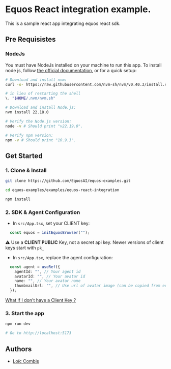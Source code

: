 # Equos React integration example.
This is a sample react app integrating equos react sdk.

## Pre Requisistes

### NodeJs
You must have NodeJs installed on your machine to run this app.
To install node js, follow [the official documentation](https://nodejs.org/en), or for a quick setup:

```bash
# Download and install nvm:
curl -o- https://raw.githubusercontent.com/nvm-sh/nvm/v0.40.3/install.sh | bash

# in lieu of restarting the shell
\. "$HOME/.nvm/nvm.sh"

# Download and install Node.js:
nvm install 22.18.0

# Verify the Node.js version:
node -v # Should print "v22.19.0".

# Verify npm version:
npm -v # Should print "10.9.3".
```

## Get Started

### 1. Clone & Install
```bash
git clone https://github.com/EquosAI/equos-examples.git

cd equos-examples/examples/equos-react-integration

npm install
```

### 2. SDK & Agent Configuration
- In `src/App.tsx`, set your CLIENT key:
```ts
  const equos = initEquosBrowser("");
```

⚠️ Use a **CLIENT PUBLIC** Key, not a secret api key. Newer versions of client keys start with `pk_`

- In `src/App.tsx`, replace the agent configuration:
```ts
  const agent = useRef({
    agentId: "", // Your agent id
    avatarId: "", // Your avatar id
    name: "", // Your avatar name
    thumbnailUrl: "", // Use url of avatar image (can be copied from equos studio).
  });
```

[What if I don't have a Client Key ?](https://docs.equos.ai)

### 3. Start the app
```bash
npm run dev

# Go to http://localhost:5173
```

## Authors
- [Loïc Combis](https://www.linkedin.com/in/lo%C3%AFc-combis-a211a813a/)
